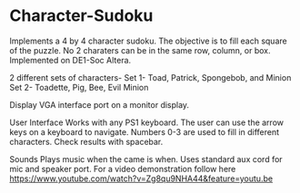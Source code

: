 # Character-Sudoku

Implements a 4 by 4 character sudoku. The objective is to fill each square of the puzzle. No 2 charaters can be in the same row, column, or box. Implemented on DE1-Soc Altera.

2 different sets of characters- 
Set 1- Toad, Patrick, Spongebob, and Minion
Set 2- Toadette, Pig, Bee, Evil Minion

Display
VGA interface port on a monitor display.

User Interface
Works with any PS1 keyboard. The user can use the arrow keys on a keyboard to navigate. Numbers 0-3 are used to fill in different characters. Check results with spacebar.

Sounds
Plays music when the came is when. Uses standard aux cord for mic and speaker port.
For a video demonstration follow here
https://www.youtube.com/watch?v=Zg8qu9NHA44&feature=youtu.be
